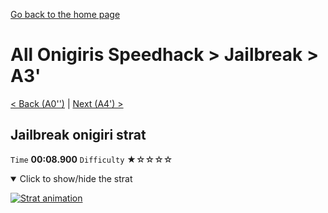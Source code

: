 [Go back to the home page](https://github.com/Doublevil/scbspeedrun)

# All Onigiris Speedhack > Jailbreak > A3'

[< Back (A0'')](https://github.com/Doublevil/scbspeedrun/blob/main/levels/arb_sh/A/A0''.md) | [Next (A4') >](https://github.com/Doublevil/scbspeedrun/blob/main/levels/arb_sh/A/A4'.md)

## Jailbreak onigiri strat

`Time` **00:08.900** `Difficulty` ★☆☆☆☆
<details open>
  <summary>Click to show/hide the strat</summary>

  [![Strat animation](https://github.com/Doublevil/scbspeedrun/blob/main/media/levels/A/A3_JailbreakOnigiri.webp)](https://github.com/Doublevil/scbspeedrun/blob/main/media/levels/A/A3_JailbreakOnigiri.mp4?raw=true)
</details>
